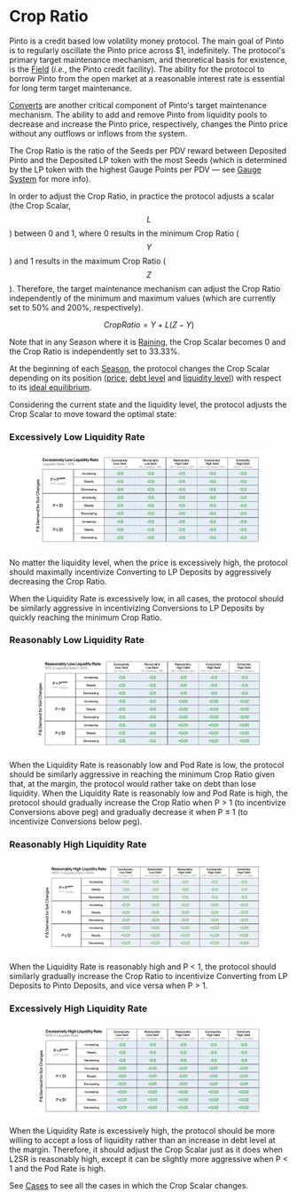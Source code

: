 # Crop Ratio

Pinto is a credit based low volatility money protocol. The main goal of Pinto is to regularly oscillate the Pinto price across $1, indefinitely. The protocol's primary target maintenance mechanism, and theoretical basis for existence, is the [Field](../farm/field.md) (_i.e._, the Pinto credit facility). The ability for the protocol to borrow Pinto from the open market at a reasonable interest rate is essential for long term target maintenance.

[Converts](convert.md) are another critical component of Pinto's target maintenance mechanism. The ability to add and remove Pinto from liquidity pools to decrease and increase the Pinto price, respectively, changes the Pinto price without any outflows or inflows from the system.

The Crop Ratio is the ratio of the Seeds per PDV reward between Deposited Pinto and the Deposited LP token with the most Seeds (which is determined by the LP token with the highest Gauge Points per PDV — see [Gauge System](../advanced/seed-gauge-system.md#crop-ratio) for more info).

In order to adjust the Crop Ratio, in practice the protocol adjusts a scalar (the Crop Scalar, $$L$$) between 0 and 1, where 0 results in the minimum Crop Ratio ($$Y$$) and 1 results in the maximum Crop Ratio ($$Z$$). Therefore, the target maintenance mechanism can adjust the Crop Ratio independently of the minimum and maximum values (which are currently set to 50% and 200%, respectively).

$$
CropRatio = Y + L(Z - Y)
$$

Note that in any Season where it is [Raining](flood.md), the Crop Scalar becomes 0 and the Crop Ratio is independently set to 33.33%.&#x20;

At the beginning of each [Season](../farm/sun.md), the protocol changes the Crop Scalar depending on its position ([price](overview.md#decentralized-price-oracle), [debt level](overview.md#debt-level) and [liquidity level](overview.md#liquidity-level)) with respect to its [ideal equilibrium](overview.md#ideal-equilibrium).

Considering the current state and the liquidity level, the protocol adjusts the Crop Scalar to move toward the optimal state:

### Excessively Low Liquidity Rate <a href="#excessively-low-l2sr" id="excessively-low-l2sr"></a>

<figure><img src="../.gitbook/assets/CleanShot 2025-05-05 at 19.10.44.png" alt=""><figcaption></figcaption></figure>

No matter the liquidity level, when the price is excessively high, the protocol should maximally incentivize Converting to LP Deposits by aggressively decreasing the Crop Ratio.

When the Liquidity Rate is excessively low, in all cases, the protocol should be similarly aggressive in incentivizing Conversions to LP Deposits by quickly reaching the minimum Crop Ratio.

### Reasonably Low Liquidity Rate <a href="#reasonably-low-l2sr" id="reasonably-low-l2sr"></a>

<figure><img src="../.gitbook/assets/CleanShot 2025-05-05 at 19.11.04.png" alt=""><figcaption></figcaption></figure>

When the Liquidity Rate is reasonably low and Pod Rate is low, the protocol should be similarly aggressive in reaching the minimum Crop Ratio given that, at the margin, the protocol would rather take on debt than lose liquidity. When the Liquidity Rate is reasonably low and Pod Rate is high, the protocol should gradually increase the Crop Ratio when P > 1 (to incentivize Conversions above peg) and gradually decrease it when P ≤ 1 (to incentivize Conversions below peg).

### Reasonably High Liquidity Rate <a href="#reasonably-high-l2sr" id="reasonably-high-l2sr"></a>

<figure><img src="../.gitbook/assets/CleanShot 2025-05-06 at 19.18.31@2x.png" alt=""><figcaption></figcaption></figure>

When the Liquidity Rate is reasonably high and P < 1, the protocol should similarly gradually increase the Crop Ratio to incentivize Converting from LP Deposits to Pinto Deposits, and vice versa when P > 1.

### Excessively High Liquidity Rate <a href="#excessively-high-l2sr" id="excessively-high-l2sr"></a>

<figure><img src="../.gitbook/assets/CleanShot 2025-05-05 at 19.14.34.png" alt=""><figcaption></figcaption></figure>

When the Liquidity Rate is excessively high, the protocol should be more willing to accept a loss of liquidity rather than an increase in debt level at the margin. Therefore, it should adjust the Crop Scalar just as it does when L2SR is reasonably high, except it can be slightly more aggressive when P < 1 and the Pod Rate is high.

See [Cases](../advanced/cases.md) to see all the cases in which the Crop Scalar changes.
